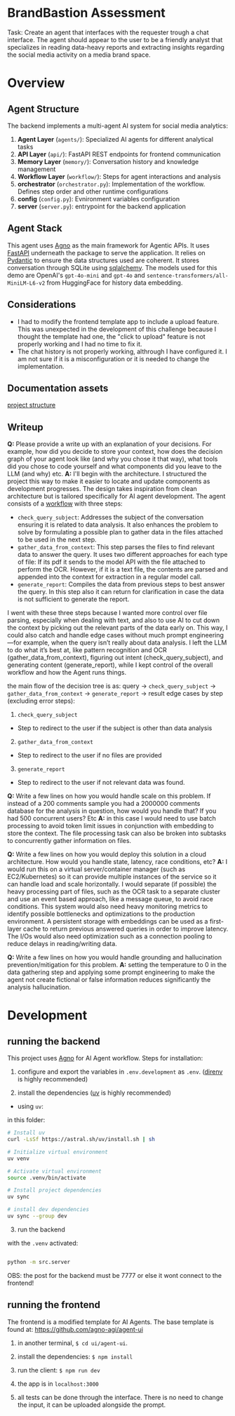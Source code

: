 # BrandBastion Assessment

Task: Create an agent that interfaces with the requester trough a chat interface.
The agent should appear to the user to be a friendly analyst that specializes in reading data-heavy reports and extracting insights regarding the social media activity on a media brand space.

# Overview

## Agent Structure

The backend implements a multi-agent AI system for social media analytics:

1. **Agent Layer** (`agents/`): Specialized AI agents for different analytical tasks
2. **API Layer** (`api/`): FastAPI REST endpoints for frontend communication
3. **Memory Layer** (`memory/`): Conversation history and knowledge management
4. **Workflow Layer** (`workflow/`): Steps for agent interactions and analysis
5. **orchestrator** (`orchestrator.py`): Implementation of the workflow. Defines step order and other runtime configurations
6. **config** (`config.py`): Evnironment variables configuration
7. **server** (`server.py`): entrypoint for the backend application

## Agent Stack

This agent uses [Agno](https://docs.agno.com/introduction) as the main framework for Agentic APIs. It uses [FastAPI](https://fastapi.tiangolo.com) underneath the package to serve the application. It relies on [Pydantic](https://docs.pydantic.dev/latest/) to ensure the data structures used are coherent. It stores conversation through SQLite using [sqlalchemy](http://www.sqlalchemy.org). The models used for this demo are OpenAI's `gpt-4o-mini` and `gpt-4o` and `sentence-transformers/all-MiniLM-L6-v2` from HuggingFace for history data embedding.

## Considerations

- I had to modify the frontend template app to include a upload feature. This was unexpected in the development of this challenge because I thought the template had one, the "click to upload" feature is not properly working and I had no time to fix it.
- The chat history is not properly working, althrough I have configured it. I am not sure if it is a misconfiguration or it is needed to change the implementation.

## Documentation assets

[project structure](./docs/PROJECT_STRUCTURE.md)

## Writeup

**Q:** Please provide a write up with an explanation of your decisions. For example, how did you decide to store your context, how does the decision graph of your agent look like (and why you chose it that way), what tools did you chose to code yourself and what components did you leave to the LLM (and why) etc.
**A:** I'll begin with the architecture. I structured the project this way to make it easier to locate and update components as development progresses. The design takes inspiration from clean architecture but is tailored specifically for AI agent development. The agent consists of a [workflow](https://docs.agno.com/workflows_2/overview) with three steps:

- `check_query_subject`: Addresses the subject of the conversation ensuring it is related to data analysis. It also enhances the problem to solve by formulating a possible plan to gather data in the files attached to be used in the next step.
- `gather_data_from_context`: This step parses the files to find relevant data to answer the query. It uses two different approaches for each type of file: If its pdf it sends to the model API with the file attached to perform the OCR. However, if it is a text file, the contents are parsed and appended into the context for extraction in a regular model call.
- `generate_report`: Compiles the data from previous steps to best answer the query. In this step also it can return for clarification in case the data is not sufficient to generate the report.

I went with these three steps because I wanted more control over file parsing, especially when dealing with text, and also to use AI to cut down the context by picking out the relevant parts of the data early on. This way, I could also catch and handle edge cases without much prompt engineering—for example, when the query isn’t really about data analysis. I left the LLM to do what it’s best at, like pattern recognition and OCR (gather_data_from_context), figuring out intent (check_query_subject), and generating content (generate_report), while I kept control of the overall workflow and how the Agent runs things.

the main flow of the decision tree is as: query -> `check_query_subject` -> `gather_data_from_context` -> `generate_report` -> result
edge cases by step (excluding error steps):

1) `check_query_subject`
- Step to redirect to the user if the subject is other than data analysis

2) `gather_data_from_context`
- Step to redirect to the user if no files are provided

3) `generate_report`
- Step to redirect to the user if not relevant data was found.

**Q:** Write a few lines on how you would handle scale on this problem. If instead of a 200 comments sample you had a 2000000 comments database for the analysis in question, how would you handle that? If you had 500 concurrent users? Etc
**A:** in this case I would need to use batch processing to avoid token limit issues in conjunction with embedding to store the context. The file processing task can also be broken into subtasks to concurrently gather information on files.

**Q:** Write a few lines on how you would deploy this solution in a cloud architecture. How would you handle state, latency, race conditions, etc?
**A:** I would run this on a virtual server/container manager (such as EC2/Kubernetes) so it can provide multiple instances of the service so it can handle load and scale horizontally. I would separate (if possible) the heavy processing part of files, such as the OCR task to a separate cluster and use an event based approach, like a message queue, to avoid race conditions. This system would also need heavy monitoring metrics to identify possible bottlenecks and optimizations to the production environment. A persistent storage with embeddings can be used as a first-layer cache to return previous answered queries in order to improve latency. The I/Os would also need optimization such as a connection pooling to reduce delays in reading/writing data.

**Q:** Write a few lines on how you would handle grounding and hallucination prevention/mitigation for this problem.
**A:** setting the temperature to 0 in the data gathering step and applying some prompt engineering to make the agent not create fictional or false information reduces significantly the analysis hallucination.

# Development

## running the backend

This project uses [Agno](https://docs.agno.com/introduction) for AI Agent workflow. Steps for installation:

1) configure and export the variables in `.env.development` as `.env`. ([direnv](https://github.com/direnv/direnv) is highly recommended)

2) install the dependencies ([uv](https://docs.astral.sh/uv/) is highly recommended)

- using `uv`:

in this folder:

```bash
# Install uv
curl -LsSf https://astral.sh/uv/install.sh | sh

# Initialize virtual environment
uv venv

# Activate virtual environment
source .venv/bin/activate

# Install project dependencies
uv sync

# install dev dependencies
uv sync --group dev
```

3) run the backend

with the `.venv` activated:

```bash

python -m src.server

```

OBS: the post for the backend must be 7777 or else it wont connect to the frontend!

## running the frontend

The frontend is a modified template for AI Agents. The base template is found at: https://github.com/agno-agi/agent-ui

1) in another terminal, `$ cd ui/agent-ui`.

2) install the dependencies: `$ npm install`

3) run the client: `$ npm run dev`

4) the app is in `localhost:3000`

5) all tests can be done through the interface. There is no need to change the input, it can be uploaded alongside the prompt.

